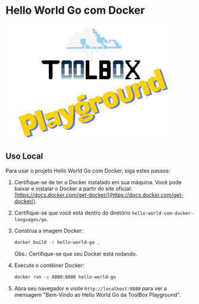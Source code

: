 # Hello World Go com Docker
![Toolbox](../img/toolbox-playground.png)

## Uso Local

Para usar o projeto Hello World Go com Docker, siga estes passos:

1. Certifique-se de ter o Docker instalado em sua máquina. Você pode baixar e instalar o Docker a partir do site oficial: [https://docs.docker.com/get-docker/](https://docs.docker.com/get-docker/).

2. Certifique-se que você está dentro do diretório `hello-world-com-docker-languages/go`.
   
3. Construa a imagem Docker:
    ```bash
    docker build -t hello-world-go .
    ```
    Obs.: Certifique-se que seu Docker está rodando.

4. Execute o contêiner Docker:
    ```bash
    docker run -p 8080:8080 hello-world-go
    ```

5. Abra seu navegador e visite `http://localhost:8080` para ver a mensagem "Bem-Vindo ao Hello World Go da ToolBox Playground".
